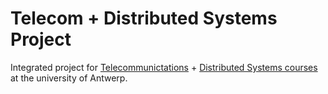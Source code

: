 # Telecom + Distributed Systems Project
Integrated project for [Telecommunictations](https://www.uantwerpen.be/popup/opleidingsonderdeel.aspx?catalognr=1001WETTEL&taal=en&aj=2015) + [Distributed Systems courses](https://www.uantwerpen.be/popup/opleidingsonderdeel.aspx?catalognr=1001WETIGS&taal=en&aj=2015) at the university of Antwerp.
